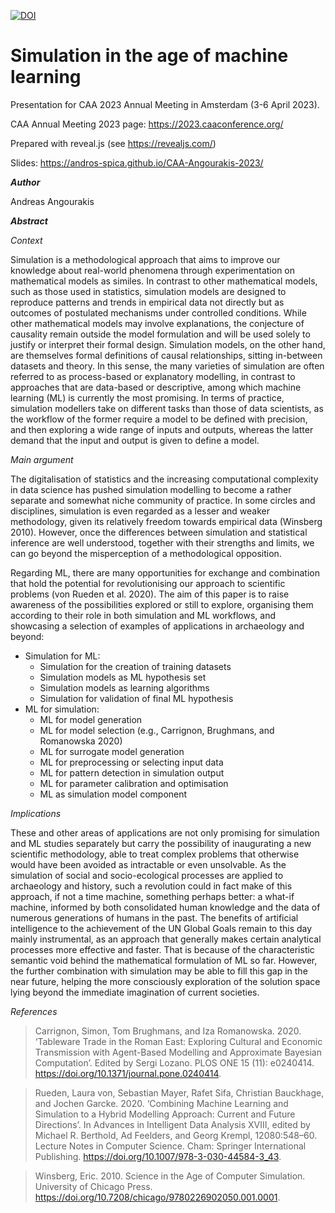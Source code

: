 [![DOI](https://zenodo.org/badge/DOI/10.5281/zenodo.7803938.svg)](https://doi.org/10.5281/zenodo.7803938)

# Simulation in the age of machine learning
Presentation for CAA 2023 Annual Meeting in Amsterdam (3-6 April 2023).

CAA Annual Meeting 2023 page: https://2023.caaconference.org/

Prepared with reveal.js (see https://revealjs.com/)

Slides: https://andros-spica.github.io/CAA-Angourakis-2023/

**_Author_**

Andreas Angourakis

**_Abstract_**

*Context*

Simulation is a methodological approach that aims to improve our knowledge about real-world phenomena through experimentation on mathematical models as similes. In contrast to other mathematical models, such as those used in statistics, simulation models are designed to reproduce patterns and trends in empirical data not directly but as outcomes of postulated mechanisms under controlled conditions. While other mathematical models may involve explanations, the conjecture of causality remain outside the model formulation and will be used solely to justify or interpret their formal design. Simulation models, on the other hand, are themselves formal definitions of causal relationships, sitting in-between datasets and theory. In this sense, the many varieties of simulation are often referred to as process-based or explanatory modelling, in contrast to approaches that are data-based or descriptive, among which machine learning (ML) is currently the most promising. In terms of practice, simulation modellers take on different tasks than those of data scientists, as the workflow of the former require a model to be defined with precision, and then exploring a wide range of inputs and outputs, whereas the latter demand that the input and output is given to define a model.  

*Main argument*

The digitalisation of statistics and the increasing computational complexity in data science has pushed simulation modelling to become a rather separate and somewhat niche community of practice. In some circles and disciplines, simulation is even regarded as a lesser and weaker methodology, given its relatively freedom towards empirical data (Winsberg 2010). However, once the differences between simulation and statistical inference are well understood, together with their strengths and limits, we can go beyond the misperception of a methodological opposition.

Regarding ML, there are many opportunities for exchange and combination that hold the potential for revolutionising our approach to scientific problems (von Rueden et al. 2020). The aim of this paper is to raise awareness of the possibilities explored or still to explore, organising them according to their role in both simulation and ML workflows, and showcasing a selection of examples of applications in archaeology and beyond:

- Simulation for ML:
  - Simulation for the creation of training datasets 
  - Simulation models as ML hypothesis set
  - Simulation models as learning algorithms
  - Simulation for validation of final ML hypothesis
- ML for simulation:
  - ML for model generation
  - ML for model selection (e.g., Carrignon, Brughmans, and Romanowska 2020)
  - ML for surrogate model generation
  - ML for preprocessing or selecting input data
  - ML for pattern detection in simulation output
  - ML for parameter calibration and optimisation
  - ML as simulation model component

*Implications*

These and other areas of applications are not only promising for simulation and ML studies separately but carry the possibility of inaugurating a new scientific methodology, able to treat complex problems that otherwise would have been avoided as intractable or even unsolvable. As the simulation of social and socio-ecological processes are applied to archaeology and history, such a revolution could in fact make of this approach, if not a time machine, something perhaps better: a what-if machine, informed by both consolidated human knowledge and the data of numerous generations of humans in the past.
The benefits of artificial intelligence to the achievement of the UN Global Goals remain to this day mainly instrumental, as an approach that generally makes certain analytical processes more effective and faster. That is because of the characteristic semantic void behind the mathematical formulation of ML so far. However, the further combination with simulation may be able to fill this gap in the near future, helping the more consciously exploration of the solution space lying beyond the immediate imagination of current societies.

*References*

> Carrignon, Simon, Tom Brughmans, and Iza Romanowska. 2020. ‘Tableware Trade in the Roman East: Exploring Cultural and Economic Transmission with Agent-Based Modelling and Approximate Bayesian Computation’. Edited by Sergi Lozano. PLOS ONE 15 (11): e0240414. https://doi.org/10.1371/journal.pone.0240414.

> Rueden, Laura von, Sebastian Mayer, Rafet Sifa, Christian Bauckhage, and Jochen Garcke. 2020. ‘Combining Machine Learning and Simulation to a Hybrid Modelling Approach: Current and Future Directions’. In Advances in Intelligent Data Analysis XVIII, edited by Michael R. Berthold, Ad Feelders, and Georg Krempl, 12080:548–60. Lecture Notes in Computer Science. Cham: Springer International Publishing. https://doi.org/10.1007/978-3-030-44584-3_43.

> Winsberg, Eric. 2010. Science in the Age of Computer Simulation. University of Chicago Press. https://doi.org/10.7208/chicago/9780226902050.001.0001.

